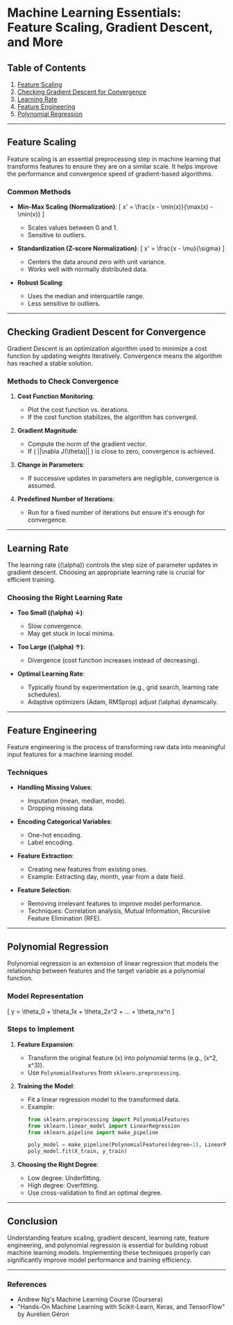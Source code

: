 # Machine Learning Essentials: Feature Scaling, Gradient Descent, and More

## Table of Contents
1. [Feature Scaling](#feature-scaling)
2. [Checking Gradient Descent for Convergence](#checking-gradient-descent-for-convergence)
3. [Learning Rate](#learning-rate)
4. [Feature Engineering](#feature-engineering)
5. [Polynomial Regression](#polynomial-regression)

---

## Feature Scaling
Feature scaling is an essential preprocessing step in machine learning that transforms features to ensure they are on a similar scale. It helps improve the performance and convergence speed of gradient-based algorithms.

### Common Methods
- **Min-Max Scaling (Normalization)**:
  \[ x' = \frac{x - \min(x)}{\max(x) - \min(x)} \]
  - Scales values between 0 and 1.
  - Sensitive to outliers.

- **Standardization (Z-score Normalization)**:
  \[ x' = \frac{x - \mu}{\sigma} \]
  - Centers the data around zero with unit variance.
  - Works well with normally distributed data.

- **Robust Scaling**:
  - Uses the median and interquartile range.
  - Less sensitive to outliers.

---

## Checking Gradient Descent for Convergence
Gradient Descent is an optimization algorithm used to minimize a cost function by updating weights iteratively. Convergence means the algorithm has reached a stable solution.

### Methods to Check Convergence
1. **Cost Function Monitoring**:
   - Plot the cost function vs. iterations.
   - If the cost function stabilizes, the algorithm has converged.

2. **Gradient Magnitude**:
   - Compute the norm of the gradient vector.
   - If \( ||\nabla J(\theta)|| \) is close to zero, convergence is achieved.

3. **Change in Parameters**:
   - If successive updates in parameters are negligible, convergence is assumed.

4. **Predefined Number of Iterations**:
   - Run for a fixed number of iterations but ensure it's enough for convergence.

---

## Learning Rate
The learning rate (\(\alpha\)) controls the step size of parameter updates in gradient descent. Choosing an appropriate learning rate is crucial for efficient training.

### Choosing the Right Learning Rate
- **Too Small (\(\alpha\) ↓)**:
  - Slow convergence.
  - May get stuck in local minima.

- **Too Large (\(\alpha\) ↑)**:
  - Divergence (cost function increases instead of decreasing).

- **Optimal Learning Rate**:
  - Typically found by experimentation (e.g., grid search, learning rate schedules).
  - Adaptive optimizers (Adam, RMSprop) adjust \(\alpha\) dynamically.

---

## Feature Engineering
Feature engineering is the process of transforming raw data into meaningful input features for a machine learning model.

### Techniques
- **Handling Missing Values**:
  - Imputation (mean, median, mode).
  - Dropping missing data.

- **Encoding Categorical Variables**:
  - One-hot encoding.
  - Label encoding.

- **Feature Extraction**:
  - Creating new features from existing ones.
  - Example: Extracting day, month, year from a date field.

- **Feature Selection**:
  - Removing irrelevant features to improve model performance.
  - Techniques: Correlation analysis, Mutual Information, Recursive Feature Elimination (RFE).

---

## Polynomial Regression
Polynomial regression is an extension of linear regression that models the relationship between features and the target variable as a polynomial function.

### Model Representation
\[ y = \theta_0 + \theta_1x + \theta_2x^2 + ... + \theta_nx^n \]

### Steps to Implement
1. **Feature Expansion**:
   - Transform the original feature \(x\) into polynomial terms (e.g., \(x^2, x^3\)).
   - Use `PolynomialFeatures` from `sklearn.preprocessing`.

2. **Training the Model**:
   - Fit a linear regression model to the transformed data.
   - Example:
     ```python
     from sklearn.preprocessing import PolynomialFeatures
     from sklearn.linear_model import LinearRegression
     from sklearn.pipeline import make_pipeline

     poly_model = make_pipeline(PolynomialFeatures(degree=2), LinearRegression())
     poly_model.fit(X_train, y_train)
     ```

3. **Choosing the Right Degree**:
   - Low degree: Underfitting.
   - High degree: Overfitting.
   - Use cross-validation to find an optimal degree.

---

## Conclusion
Understanding feature scaling, gradient descent, learning rate, feature engineering, and polynomial regression is essential for building robust machine learning models. Implementing these techniques properly can significantly improve model performance and training efficiency.

---

### References
- Andrew Ng's Machine Learning Course (Coursera)
- "Hands-On Machine Learning with Scikit-Learn, Keras, and TensorFlow" by Aurélien Géron

